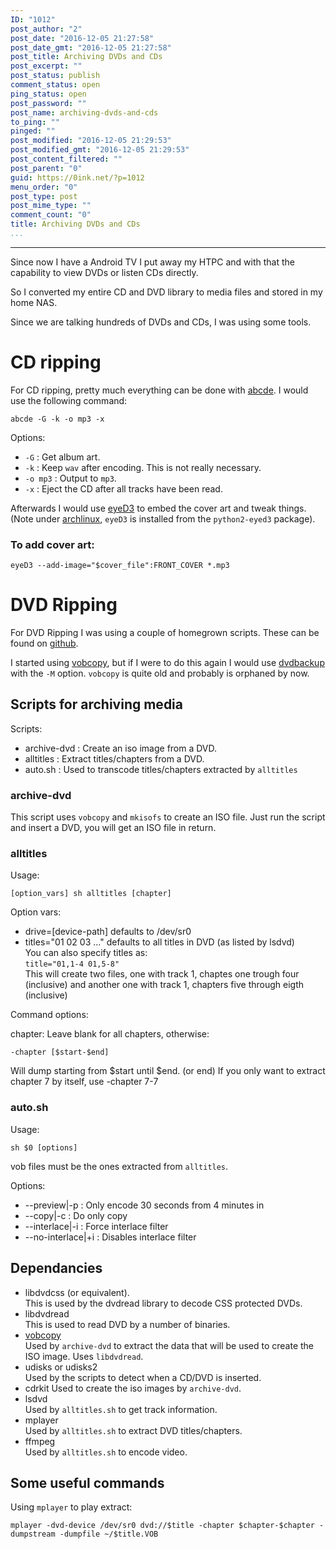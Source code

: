```yaml
---
ID: "1012"
post_author: "2"
post_date: "2016-12-05 21:27:58"
post_date_gmt: "2016-12-05 21:27:58"
post_title: Archiving DVDs and CDs
post_excerpt: ""
post_status: publish
comment_status: open
ping_status: open
post_password: ""
post_name: archiving-dvds-and-cds
to_ping: ""
pinged: ""
post_modified: "2016-12-05 21:29:53"
post_modified_gmt: "2016-12-05 21:29:53"
post_content_filtered: ""
post_parent: "0"
guid: https://0ink.net/?p=1012
menu_order: "0"
post_type: post
post_mime_type: ""
comment_count: "0"
title: Archiving DVDs and CDs
...
```

---


Since now I have a Android TV I put away my HTPC and with that the capability to view DVDs or
listen CDs directly.

So I converted my entire CD and DVD library to media files and stored in my home NAS.

Since we are talking hundreds of DVDs and CDs, I was using some tools.

# CD ripping

For CD ripping, pretty much everything can be done with [abcde](https://abcde.einval.com/wiki/).
I would use the following command:

    abcde -G -k -o mp3 -x

Options:

* `-G` : Get album art.
* `-k` : Keep `wav` after encoding.  This is not really necessary.
* `-o mp3` : Output to `mp3`.
* `-x` : Eject the CD after all tracks have been read.

Afterwards I would use [eyeD3](http://eyed3.nicfit.net/) to embed the
cover art and tweak things.  (Note under [archlinux](http://archlinux.org),
`eyeD3` is installed from the `python2-eyed3` package).

### To add cover art:

    eyeD3 --add-image="$cover_file":FRONT_COVER *.mp3

# DVD Ripping

For DVD Ripping I was using a couple of homegrown scripts.  These can be found on
[github](https://github.com/alejandroliu/MediaArchiving).

I started using [vobcopy](http://vobcopy.org/download/release_notes_and_download.shtml),
but if I were to do this again I would use [dvdbackup](http://dvdbackup.sourceforge.net/)
with the `-M` option.  `vobcopy` is quite old and probably is orphaned by now.

## Scripts for archiving media

Scripts:

- archive-dvd : Create an iso image from a DVD.
- alltitles : Extract titles/chapters from a DVD.
- auto.sh : Used to transcode titles/chapters extracted by `alltitles`

### archive-dvd

This script uses `vobcopy` and `mkisofs` to create an ISO file.
Just run the script and insert a DVD, you will get an ISO file
in return.

### alltitles

Usage:

    [option_vars] sh alltitles [chapter]

Option vars:

- drive=[device-path] defaults to /dev/sr0
- titles="01 02 03 ..." defaults to all titles in DVD (as listed by
  lsdvd)  
  You can also specify titles as:  
  `title="01,1-4 01,5-8"`  
  This will create two files, one with track 1, chaptes one trough
  four (inclusive)
  and another one with track 1, chapters five through eigth (inclusive)

Command options:

chapter: Leave blank for all chapters, otherwise:

    -chapter [$start-$end]

Will dump starting from $start until $end. (or end)
If you only want to extract chapter 7 by itself, use -chapter 7-7

### auto.sh

Usage:

    sh $0 [options] 

vob files must be the ones extracted from `alltitles`.

Options:

* --preview|-p : Only encode 30 seconds from 4 minutes in
* --copy|-c : Do only copy
* --interlace|-i : Force interlace filter
* --no-interlace|+i : Disables interlace filter

## Dependancies


- libdvdcss (or equivalent).  
  This is used by the dvdread library to decode CSS protected DVDs.
- libdvdread  
  This is used to read DVD by a number of binaries.
- [vobcopy](http://vobcopy.org/download/release_notes_and_download.shtml)  
  Used by `archive-dvd` to extract the data that will be used to create
  the ISO image.  Uses `libdvdread`.
- udisks or udisks2  
  Used by the scripts to detect when a CD/DVD is inserted.
- cdrkit
  Used to create the iso images by `archive-dvd`.
- lsdvd  
  Used by `alltitles.sh` to get track information.
- mplayer  
  Used by `alltitles.sh` to extract DVD titles/chapters.
- ffmpeg  
  Used by `alltitles.sh` to encode video.

## Some useful commands

Using `mplayer` to play extract:

    mplayer -dvd-device /dev/sr0 dvd://$title -chapter $chapter-$chapter -dumpstream -dumpfile ~/$title.VOB


